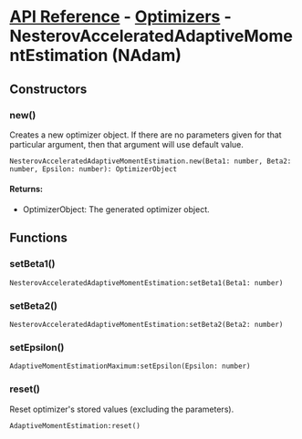 # [API Reference](../../API.md) - [Optimizers](../Optimizers.md) - NesterovAcceleratedAdaptiveMomentEstimation (NAdam)

## Constructors

### new()

Creates a new optimizer object. If there are no parameters given for that particular argument, then that argument will use default value.

```
NesterovAcceleratedAdaptiveMomentEstimation.new(Beta1: number, Beta2: number, Epsilon: number): OptimizerObject
```

#### Returns:

* OptimizerObject: The generated optimizer object.

## Functions

### setBeta1()

```
NesterovAcceleratedAdaptiveMomentEstimation:setBeta1(Beta1: number)
```

### setBeta2()

```
NesterovAcceleratedAdaptiveMomentEstimation:setBeta2(Beta2: number)
```

### setEpsilon()

```
AdaptiveMomentEstimationMaximum:setEpsilon(Epsilon: number)
```

### reset()

Reset optimizer's stored values (excluding the parameters).

```
AdaptiveMomentEstimation:reset()
```


